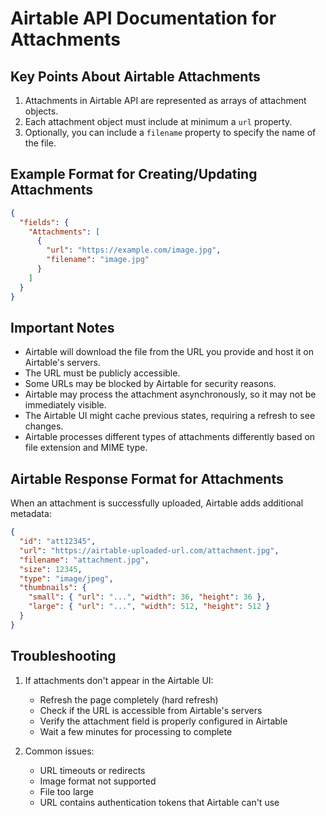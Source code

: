 # Airtable API Documentation for Attachments

## Key Points About Airtable Attachments

1. Attachments in Airtable API are represented as arrays of attachment objects.
2. Each attachment object must include at minimum a `url` property.
3. Optionally, you can include a `filename` property to specify the name of the file.

## Example Format for Creating/Updating Attachments

```json
{
  "fields": {
    "Attachments": [
      {
        "url": "https://example.com/image.jpg",
        "filename": "image.jpg"
      }
    ]
  }
}
```

## Important Notes

- Airtable will download the file from the URL you provide and host it on Airtable's servers.
- The URL must be publicly accessible.
- Some URLs may be blocked by Airtable for security reasons.
- Airtable may process the attachment asynchronously, so it may not be immediately visible.
- The Airtable UI might cache previous states, requiring a refresh to see changes.
- Airtable processes different types of attachments differently based on file extension and MIME type.

## Airtable Response Format for Attachments

When an attachment is successfully uploaded, Airtable adds additional metadata:

```json
{
  "id": "att12345",
  "url": "https://airtable-uploaded-url.com/attachment.jpg",
  "filename": "attachment.jpg",
  "size": 12345,
  "type": "image/jpeg",
  "thumbnails": {
    "small": { "url": "...", "width": 36, "height": 36 },
    "large": { "url": "...", "width": 512, "height": 512 }
  }
}
```

## Troubleshooting

1. If attachments don't appear in the Airtable UI:
   - Refresh the page completely (hard refresh)
   - Check if the URL is accessible from Airtable's servers
   - Verify the attachment field is properly configured in Airtable
   - Wait a few minutes for processing to complete

2. Common issues:
   - URL timeouts or redirects
   - Image format not supported
   - File too large
   - URL contains authentication tokens that Airtable can't use